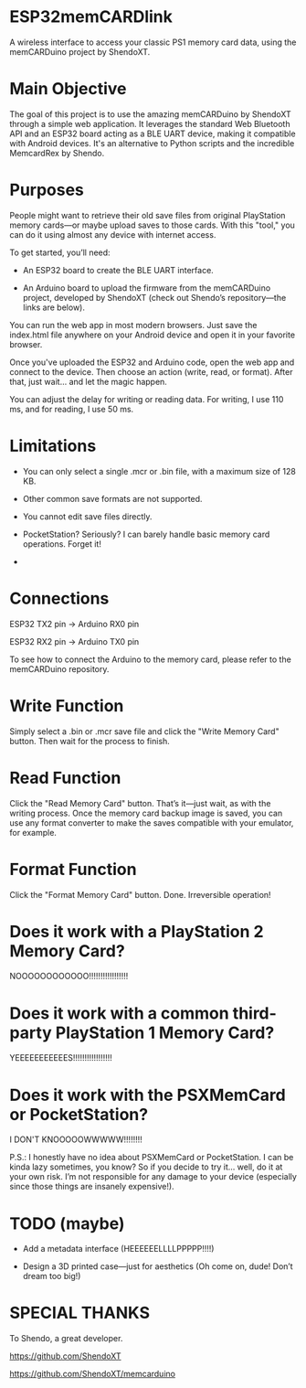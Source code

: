 # ESP32memCARDlink

A wireless interface to access your classic PS1 memory card data, using the memCARDuino project by ShendoXT.

# Main Objective

The goal of this project is to use the amazing memCARDuino by ShendoXT through a simple web application. It leverages the standard Web Bluetooth API and an ESP32 board acting as a BLE UART device, making it compatible with Android devices. It's an alternative to Python scripts and the incredible MemcardRex by Shendo.

# Purposes

People might want to retrieve their old save files from original PlayStation memory cards—or maybe upload saves to those cards. With this "tool," you can do it using almost any device with internet access.

To get started, you’ll need:

- An ESP32 board to create the BLE UART interface.

- An Arduino board to upload the firmware from the memCARDuino project, developed by ShendoXT (check out Shendo’s repository—the links are below).

You can run the web app in most modern browsers. Just save the index.html file anywhere on your Android device and open it in your favorite browser.

Once you've uploaded the ESP32 and Arduino code, open the web app and connect to the device. Then choose an action (write, read, or format). After that, just wait... and let the magic happen.


You can adjust the delay for writing or reading data. For writing, I use 110 ms, and for reading, I use 50 ms.


# Limitations

- You can only select a single .mcr or .bin file, with a maximum size of 128 KB.

- Other common save formats are not supported.

- You cannot edit save files directly.

- PocketStation? Seriously? I can barely handle basic memory card operations. Forget it!
- 

# Connections

ESP32 TX2 pin → Arduino RX0 pin


ESP32 RX2 pin → Arduino TX0 pin


To see how to connect the Arduino to the memory card, please refer to the memCARDuino repository.



# Write Function

Simply select a .bin or .mcr save file and click the "Write Memory Card" button. Then wait for the process to finish.


# Read Function

Click the "Read Memory Card" button. That’s it—just wait, as with the writing process. Once the memory card backup image is saved, you can use any format converter to make the saves compatible with your emulator, for example.


# Format Function

Click the "Format Memory Card" button. Done. Irreversible operation!


# Does it work with a PlayStation 2 Memory Card?

NOOOOOOOOOOOO!!!!!!!!!!!!!!!!!

# Does it work with a common third-party PlayStation 1 Memory Card?

YEEEEEEEEEEES!!!!!!!!!!!!!!!!!

# Does it work with the PSXMemCard or PocketStation?

I DON'T KNOOOOOWWWWW!!!!!!!!

P.S.: I honestly have no idea about PSXMemCard or PocketStation. I can be kinda lazy sometimes, you know? So if you decide to try it… well, do it at your own risk. I’m not responsible for any damage to your device (especially since those things are insanely expensive!).

# TODO (maybe)

- Add a metadata interface (HEEEEEELLLLPPPPP!!!!)

- Design a 3D printed case—just for aesthetics (Oh come on, dude! Don’t dream too big!)

# SPECIAL THANKS

To Shendo, a great developer.

https://github.com/ShendoXT

https://github.com/ShendoXT/memcarduino

